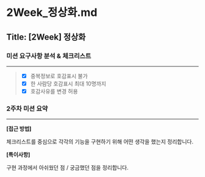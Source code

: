 # 2Week_정상화.md

## Title: [2Week] 정상화

### 미션 요구사항 분석 & 체크리스트

---
> - [X] 중복정보로 호감표시 불가
> - [X] 한 사람당 호감표시 최대 10명까지
> - [X] 호감사유를 변경 허용

### 2주차 미션 요약

---

**[접근 방법]**

체크리스트를 중심으로 각각의 기능을 구현하기 위해 어떤 생각을 했는지 정리합니다.


**[특이사항]**

구현 과정에서 아쉬웠던 점 / 궁금했던 점을 정리합니다.

